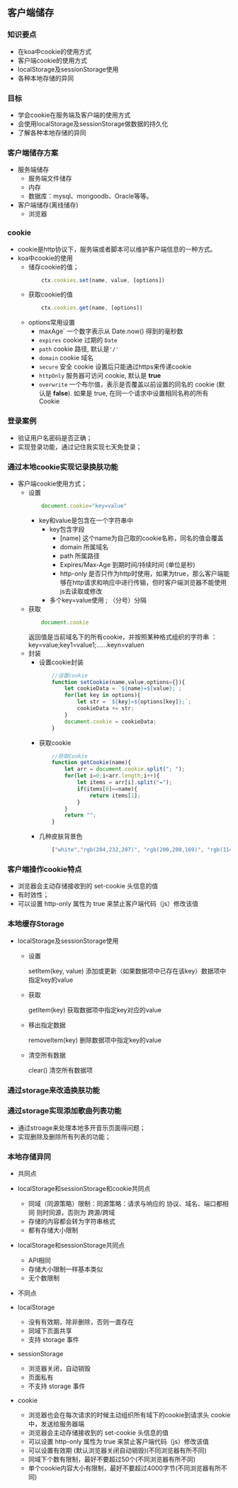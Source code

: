 ## 客户端储存

### 知识要点
- 在koa中cookie的使用方式
- 客户端cookie的使用方式
- localStorage及sessionStorage使用
- 各种本地存储的异同

### 目标
- 学会cookie在服务端及客户端的使用方式
- 会使用localStorage及sessionStorage做数据的持久化
- 了解各种本地存储的异同

### 客户端储存方案
- 服务端储存
  - 服务端文件储存
  - 内存
  - 数据库：mysql、mongoodb、Oracle等等。
- 客户端储存(离线储存)
  - 浏览器

### cookie
- cookie是http协议下，服务端或者脚本可以维护客户端信息的一种方式。
- koa中cookie的使用
  - 储存cookie的值；
    ```js
        ctx.cookies.set(name, value, [options])
    ```
  - 获取cookie的值
    ```js
        ctx.cookies.get(name, [options])
    ```
  - options常用设置
    - maxAge` 一个数字表示从 Date.now() 得到的毫秒数
    - `expires` cookie 过期的 `Date`
    - `path` cookie 路径, 默认是`'/'`
    - `domain` cookie 域名
    - `secure` 安全 cookie  设置后只能通过https来传递cookie
    - `httpOnly` 服务器可访问 cookie, 默认是 **true**
    - `overwrite` 一个布尔值，表示是否覆盖以前设置的同名的 cookie (默认是 **false**). 如果是 true, 在同一个请求中设置相同名称的所有 Cookie

### 登录案例
- 验证用户名密码是否正确；
- 实现登录功能，通过记住我实现七天免登录；

### 通过本地cookie实现记录换肤功能

- 客户端cookie使用方式；
  - 设置
    ```js
        document.cookie="key=value"
    ```
    - key和value是包含在一个字符串中
        - key包含字段
            - [name] 这个name为自己取的cookie名称，同名的值会覆盖
            - domain 所属域名
            - path 所属路径
            - Expires/Max-Age 到期时间/持续时间 (单位是秒)
            - http-only 是否只作为http时使用，如果为true，那么客户端能够在http请求和响应中进行传输，但时客户端浏览器不能使用js去读取或修改
        - 多个key=value使用 ; （分号）分隔
  - 获取
    ```js
        document.cookie
    ```
    返回值是当前域名下的所有cookie，并按照某种格式组织的字符串 ：key=value;key1=value1;......keyn=valuen
  - 封装
    - 设置cookie封装
        ```js
            //设置cookie
            function setCookie(name,value,options={}){
                let cookieData = `${name}=${value};`;
                for(let key in options){
                    let str = `${key}=${options[key]};`;
                    cookieData += str;
                }
                document.cookie = cookieData;
            }
        ```
    - 获取cookie
        ```js
            //获取Cookie
            function getCookie(name){
                let arr = document.cookie.split("; ");
                for(let i=0;i<arr.length;i++){
                    let items = arr[i].split("=");
                    if(items[0]==name){
                        return items[1];
                    }
                }
                return "";
            }
        ```
    - 几种皮肤背景色
        ```js
            ["white","rgb(204,232,207)", "rgb(200,200,169)", "rgb(114,111,128)"]
        ```

### 客户端操作cookie特点

- 浏览器会主动存储接收到的 set-cookie 头信息的值
- 有时效性；
- 可以设置 http-only 属性为 true 来禁止客户端代码（js）修改该值

### 本地缓存Storage

- localStorage及sessionStorage使用

  - 设置

    setItem(key, value)   添加或更新（如果数据项中已存在该key）数据项中指定key的value

  - 获取

    getItem(key) 获取数据项中指定key对应的value

  - 移出指定数据

    removeItem(key) 删除数据项中指定key的value

  - 清空所有数据

    clear()  清空所有数据项

### 通过storage来改造换肤功能

### 通过storage实现添加歌曲列表功能

- 通过stroage来处理本地多开音乐页面得问题；
- 实现删除及删除所有列表的功能；

### 本地存储异同

- 共同点

- localStorage和sessionStorage和cookie共同点

  - 同域（同源策略）限制：同源策略：请求与响应的 协议、域名、端口都相同 则时同源，否则为 跨源/跨域
  - 存储的内容都会转为字符串格式
  - 都有存储大小限制

- localStorage和sessionStorage共同点

  - API相同
  - 存储大小限制一样基本类似
  - 无个数限制

  

- 不同点

- localStorage

  - 没有有效期，除非删除，否则一直存在
  - 同域下页面共享
  - 支持 storage 事件

- sessionStorage

  - 浏览器关闭，自动销毁
  - 页面私有
  - 不支持 storage 事件

- cookie

  - 浏览器也会在每次请求的时候主动组织所有域下的cookie到请求头 cookie 中，发送给服务器端
  - 浏览器会主动存储接收到的 set-cookie 头信息的值
  - 可以设置 http-only 属性为 true 来禁止客户端代码（js）修改该值
  - 可以设置有效期 (默认浏览器关闭自动销毁)(不同浏览器有所不同)
  - 同域下个数有限制，最好不要超过50个(不同浏览器有所不同)
  - 单个cookie内容大小有限制，最好不要超过4000字节(不同浏览器有所不同)


